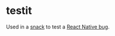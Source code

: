 # testit

Used in a [snack](https://snack.expo.io/Hkt4L5EIm) to test a [React Native bug](https://github.com/facebook/react-native/issues/20718).
